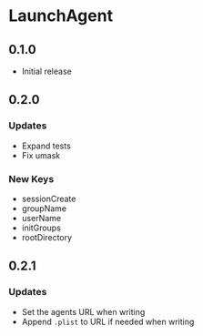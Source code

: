 # LaunchAgent

## 0.1.0

- Initial release

## 0.2.0

### Updates
- Expand tests
- Fix umask 

### New Keys
- sessionCreate
- groupName
- userName
- initGroups
- rootDirectory

## 0.2.1

### Updates
- Set the agents URL when writing
- Append `.plist` to URL if needed when writing
